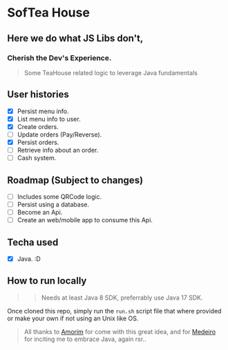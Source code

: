 # SofTea House

## Here we do what JS Libs don't,
### Cherish the Dev's Experience.

> Some TeaHouse related logic to leverage Java fundamentals

## User histories

- [x] Persist menu info.
- [x] List menu info to user.
- [x] Create orders.
- [ ] Update orders (Pay/Reverse).
- [x] Persist orders.
- [ ] Retrieve info about an order.
- [ ] Cash system.

## Roadmap (Subject to changes)

- [ ] Includes some QRCode logic.
- [ ] Persist using a database.
- [ ] Become an Api.
- [ ] Create an web/mobile app to consume this Api.

## Techa used

- [x] Java. :D

## How to run locally

>> Needs at least Java 8 SDK, preferrably use Java 17 SDK.

Once cloned this repo, simply run the ` run.sh ` script file that where provided or make your own if not using an Unix like OS.

> All thanks to [Amorim](https://github.com/code-pisces/) for come with this great idea, and for [Medeiro](https://github.com/liverday) for inciting me to embrace Java, again rsr..
